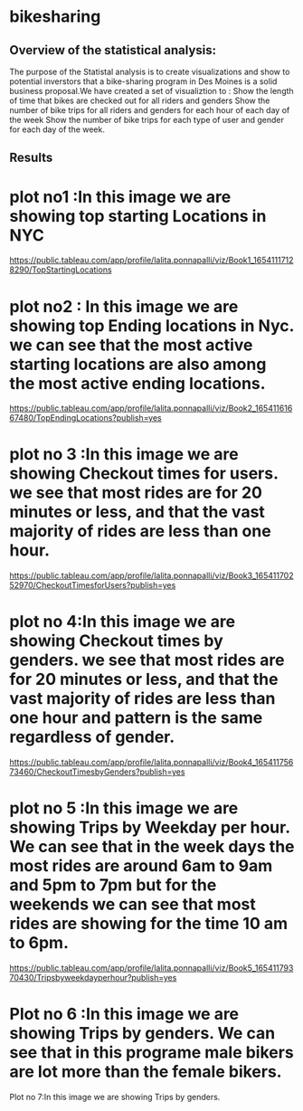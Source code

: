 # bikesharing

## Overview of the statistical analysis:
The purpose of the Statistal analysis is to create visualizations and show to potential inverstors that a bike-sharing program in Des Moines is a solid business proposal.We have created a set of visualiztion to :
Show the length of time that bikes are checked out for all riders and genders
Show the number of bike trips for all riders and genders for each hour of each day of the week
Show the number of bike trips for each type of user and gender for each day of the week.

## Results

# plot no1 :In this image we are showing top starting Locations in NYC
https://public.tableau.com/app/profile/lalita.ponnapalli/viz/Book1_16541117128290/TopStartingLocations
# plot no2 : In this image we are showing top Ending locations in Nyc. we can see that the most active starting locations are also among the most active ending locations.
https://public.tableau.com/app/profile/lalita.ponnapalli/viz/Book2_16541161667480/TopEndingLocations?publish=yes
# plot no 3 :In this image we are showing Checkout times for users. we see that most rides are for 20 minutes or less, and that the vast majority of rides are less than one hour.
https://public.tableau.com/app/profile/lalita.ponnapalli/viz/Book3_16541170252970/CheckoutTimesforUsers?publish=yes
# plot no 4:In this image we are showing Checkout times by genders. we see that most rides are for 20 minutes or less, and that the vast majority of rides are less than one hour and pattern is the same regardless of gender.
https://public.tableau.com/app/profile/lalita.ponnapalli/viz/Book4_16541175673460/CheckoutTimesbyGenders?publish=yes
# plot no 5 :In this image we are showing Trips by Weekday per hour. We can see that in the week days the most rides are around 6am to 9am and 5pm to 7pm but for the weekends we can see that most rides are showing for the time 10 am to 6pm.
https://public.tableau.com/app/profile/lalita.ponnapalli/viz/Book5_16541179370430/Tripsbyweekdayperhour?publish=yes
# Plot no 6 :In this image we are showing Trips by genders. We can see that in this programe male bikers are lot more than the female bikers.


Plot no 7:In this image we are showing Trips by genders.
